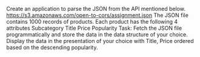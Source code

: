 Create an application to parse the JSON from the API mentioned below.
https://s3.amazonaws.com/open-to-cors/assignment.json
The JSON file contains 1000 records of products. Each product has the following 4 attributes 
Subcategory
Title
Price
Popularity 
Task:
Fetch the JSON file programmatically and store the data in the data structure of your choice.
Display the data in the presentation of your choice with Title, Price ordered based on the descending popularity.
